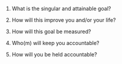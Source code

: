
1. What is the singular and attainable goal?

2. How will this improve you and/or your life?

3. How will this goal be measured?

4. Who(m) will keep you accountable?

5. How will you be held accountable?
